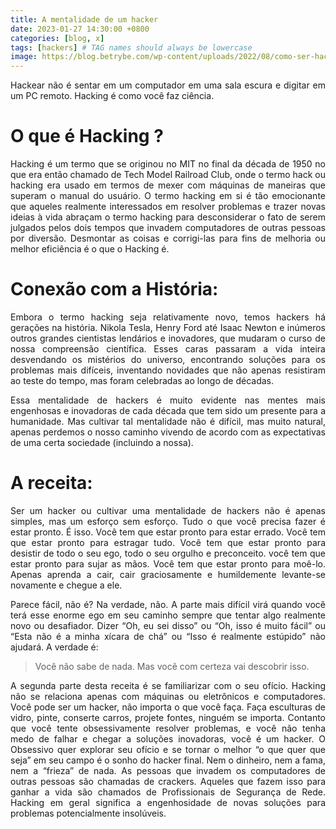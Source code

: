 ```yaml
---
title: A mentalidade de um hacker
date: 2023-01-27 14:30:00 +0800
categories: [blog, x]
tags: [hackers] # TAG names should always be lowercase
image: https://blog.betrybe.com/wp-content/uploads/2022/08/como-ser-hacker-scaled.jpg
---
```


<p align="justify"> Hackear não é sentar em um computador em uma sala escura e digitar em um PC remoto. Hacking é como você faz ciência. </p>

# O que é Hacking ?

<p align="justify"> Hacking é um termo que se originou no MIT no final da década de 1950 no que era então chamado de Tech Model Railroad Club, onde o termo hack ou hacking era usado em termos de mexer com máquinas de maneiras que superam o manual do usuário. O termo hacking em si é tão emocionante que aqueles realmente interessados em resolver problemas e trazer novas ideias à vida abraçam o termo hacking para desconsiderar o fato de serem julgados pelos dois tempos que invadem computadores de outras pessoas por diversão. Desmontar as coisas e corrigi-las para fins de melhoria ou melhor eficiência é o que o Hacking é. </p>

# Conexão com a História:

<p align="justify">Embora o termo hacking seja relativamente novo, temos hackers há gerações na história. Nikola Tesla, Henry Ford até Isaac Newton e inúmeros outros grandes cientistas lendários e inovadores, que mudaram o curso de nossa compreensão científica. Esses caras passaram a vida inteira desvendando os mistérios do universo, encontrando soluções para os problemas mais difíceis, inventando novidades que não apenas resistiram ao teste do tempo, mas foram celebradas ao longo de décadas. </p>

<p align="justify"> Essa mentalidade de hackers é muito evidente nas mentes mais engenhosas e inovadoras de cada década que tem sido um presente para a humanidade. Mas cultivar tal mentalidade não é difícil, mas muito natural, apenas perdemos o nosso caminho vivendo de acordo com as expectativas de uma certa sociedade (incluindo a nossa). </p>

# A receita:

<p align="justify"> Ser um hacker ou cultivar uma mentalidade de hackers não é apenas simples, mas um esforço sem esforço. Tudo o que você precisa fazer é estar pronto. É isso. Você tem que estar pronto para estar errado. Você tem que estar pronto para estragar tudo. Você tem que estar pronto para desistir de todo o seu ego, todo o seu orgulho e preconceito. você tem que estar pronto para sujar as mãos. Você tem que estar pronto para moê-lo. Apenas aprenda a cair, cair graciosamente e humildemente levante-se novamente e chegue a ele. </p>

<p align="justify"> Parece fácil, não é? Na verdade, não. A parte mais difícil virá quando você terá esse enorme ego em seu caminho sempre que tentar algo realmente novo ou desafiador. Dizer “Oh, eu sei disso” ou “Oh, isso é muito fácil” ou “Esta não é a minha xícara de chá” ou “Isso é realmente estúpido” não ajudará. A verdade é: </p> 

> Você não sabe de nada. Mas você com certeza vai descobrir isso.

<p align="justify"> A segunda parte desta receita é se familiarizar com o seu ofício. Hacking não se relaciona apenas com máquinas ou eletrônicos e computadores. Você pode ser um hacker, não importa o que você faça. Faça esculturas de vidro, pinte, conserte carros, projete fontes, ninguém se importa. Contanto que você tente obsessivamente resolver problemas, e você não tenha medo de falhar e chegar a soluções inovadoras, você é um hacker. O Obsessivo quer explorar seu ofício e se tornar o melhor “o que quer que seja” em seu campo é o sonho do hacker final. Nem o dinheiro, nem a fama, nem a “frieza” de nada. As pessoas que invadem os computadores de outras pessoas são chamadas de crackers. Aqueles que fazem isso para ganhar a vida são chamados de Profissionais de Segurança de Rede. Hacking em geral significa a engenhosidade de novas soluções para problemas potencialmente insolúveis. </p>

